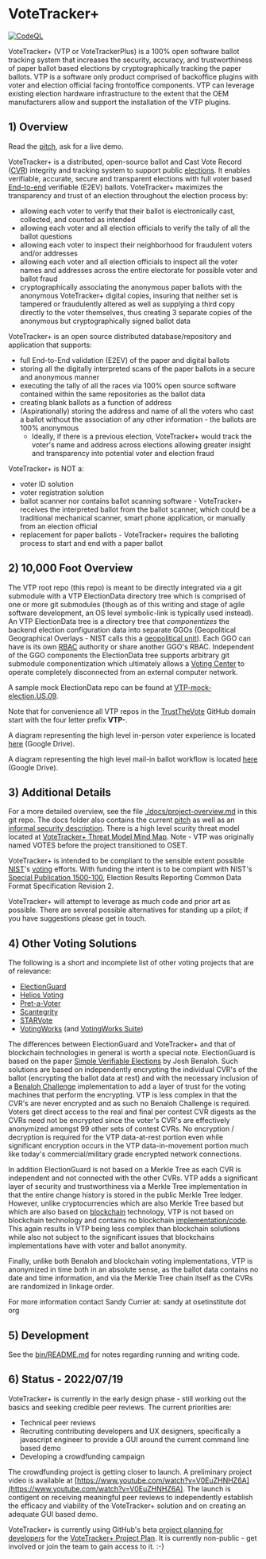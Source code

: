 # VoteTracker+

[![CodeQL](https://github.com/TrustTheVote-Project/VTP-root-repo/actions/workflows/codeql-analysis.yml/badge.svg)](https://github.com/TrustTheVote-Project/VTP-root-repo/actions/workflows/codeql-analysis.yml)

VoteTracker+ (VTP or VoteTrackerPlus) is a 100% open software ballot tracking system that increases the security, accuracy, and trustworthiness of paper ballot based elections by cryptographically tracking the paper ballots.  VTP is a software only product comprised of backoffice plugins with voter and election official facing frontoffice components.  VTP can leverage existing election hardware infrastructure to the extent that the OEM manufacturers allow and support the installation of the VTP plugins.

## 1) Overview

Read the [pitch](docs/pitch.md), ask for a live demo.

VoteTracker+ is a distributed, open-source ballot and Cast Vote Record ([CVR](https://pages.nist.gov/ElectionGlossary/#cast-vote-record)) integrity and tracking system to support public [elections](https://en.wikipedia.org/wiki/Election). It enables verifiable, accurate, secure and transparent elections with full voter based [End-to-end](https://en.wikipedia.org/wiki/End-to-end_auditable_voting_systems) verifiable (E2EV) ballots.  VoteTracker+ maximizes the transparency and trust of an election throughout the election process by:

* allowing each voter to verify that their ballot is electronically cast, collected, and counted as intended
* allowing each voter and all election officials to verify the tally of all the ballot questions
* allowing each voter to inspect their neighborhood for fraudulent voters and/or addresses
* allowing each voter and all election officials to inspect all the voter names and addresses across the entire electorate for possible voter and ballot fraud
* cryptographically associating the anonymous paper ballots with the anonymous VoteTracker+ digital copies, insuring that neither set is tampered or fraudulently altered as well as supplying a third copy directly to the voter themselves, thus creating 3 separate copies of the anonymous but cryptographically signed ballot data

VoteTracker+ is an open source distributed database/repository and application that supports:

* full End-to-End validation (E2EV) of the paper and digital ballots
* storing all the digitally interpreted scans of the paper ballots in a secure and anonymous manner
* executing the tally of all the races via 100% open source software contained within the same repositories as the ballot data
* creating blank ballots as a function of address
* (Aspirationally) storing the address and name of all the voters who cast a ballot without the association of any other information - the ballots are 100% anonymous
    * Ideally, if there is a previous election, VoteTracker+ would track the voter's name and address across elections allowing greater insight and transparency into potential voter and election fraud


VoteTracker+ is NOT a:

* voter ID solution
* voter registration solution
* ballot scanner nor contains ballot scanning software - VoteTracker+ receives the interpreted ballot from the ballot scanner, which could be a traditional mechanical scanner, smart phone application, or manually from an election official
* replacement for paper ballots - VoteTracker+ requires the balloting process to start and end with a paper ballot

## 2) 10,000 Foot Overview

The VTP root repo (this repo) is meant to be directly integrated via a git submodule with a VTP ElectionData directory tree which is comprised of one or more git submodules (though as of this writing and stage of agile software development, an OS level symbolic-link is typically used instead).  An VTP ElectionData tree is a directory tree that _componentizes_ the backend election configuration data into separate GGOs (Geopolitical Geographical Overlays - NIST calls this a [geopolitical unit](https://pages.nist.gov/ElectionGlossary/#geopolitical-unit)).  Each GGO can have is its own [RBAC](https://en.wikipedia.org/wiki/Role-based_access_control) authority or share another GGO's RBAC.  Independent of the GGO components the ElectionData tree supports arbitrary git submodule componentization which ultimately allows a [Voting Center](https://pages.nist.gov/ElectionGlossary/#vote-center) to operate completely disconnected from an external computer network.

A sample mock ElectionData repo can be found at [VTP-mock-election.US.09](https://github.com/TrustTheVote-Project/VTP-mock-election.US.09).

Note that for convenience all VTP repos in the [TrustTheVote](https://github.com/TrustTheVote-Project) GitHub domain start with the four letter prefix __VTP-__.

A diagram representing the high level in-person voter experience is located [here](https://drive.google.com/file/d/1-vKSE89R6DGvIs2JduyOt1AojmEXongL/view?usp=sharing) (Google Drive).

A diagram representing the high level mail-in ballot workflow is located [here](https://drive.google.com/file/d/107M8GcjGfCZ7Vu1j__OT7xYtE-D-xiia/view?usp=sharing) (Google Drive).

## 3) Additional Details

For a more detailed overview, see the file [./docs/project-overview.md](./docs/project-overview.md) in this git repo.  The docs folder also contains the current [pitch](./docs/pitch.md) as well as an [informal security description](./docs/informal-security-description.md).  There is a high level scurity threat model located at [VoteTracker+ Threat Model Mind Map](https://mm.tt/1939443508?t=DuNY3bTVbg).  Note - VTP was originally named VOTES before the project transitioned to OSET.

VoteTracker+ is intended to be compliant to the sensible extent possible [NIST](https://en.wikipedia.org/wiki/National_Institute_of_Standards_and_Technology)'s [voting](https://www.nist.gov/itl/voting) efforts.  With funding the intent is to be compiant with NIST's [Special Publication 1500-100](https://pages.nist.gov/ElectionResultsReporting/), Election Results Reporting Common Data Format Specification Revision 2.

VoteTracker+ will attempt to leverage as much code and prior art as possible. There are several possible alternatives for standing up a pilot; if you have suggestions please get in touch.

## <a name="ElectionGuardb"></a>4) Other Voting Solutions

The following is a short and incomplete list of other voting projects that are of relevance:

* [ElectionGuard](https://freeandfair.us/electionguard/) 
* [Helios Voting](https://heliosvoting.org/) 
* [Pret-a-Voter](https://en.wikipedia.org/wiki/Pr%C3%AAt_%C3%A0_Voter) 
* [Scantegrity](https://en.wikipedia.org/wiki/Scantegrity) 
* [STARVote](https://www.usenix.org/conference/evtwote13/workshop-program/presentation/bell) 
* [VotingWorks](https://www.voting.works/) (and [VotingWorks Suite](https://docs.voting.works/vxsuite/))

The differences between ElectionGuard and VoteTracker+ and that of blockchain technologies in general is worth a special note.  ElectionGuard is based on the paper [Simple Verifiable Elections](https://www.usenix.net/legacy/events/evt06/tech/full_papers/benaloh/benaloh.pdf) by Josh Benaloh.  Such solutions are based on independently encrypting the individual CVR's of the ballot (encrypting the ballot data at rest) and with the necessary inclusion of a [Benaloh Challenge](https://github.com/phayes/benaloh-challenge) implementation to add a layer of trust for the voting machines that perform the encrypting.  VTP is less complex in that the CVR's are never encrypted and as such no Benaloh Challenge is required.  Voters get direct access to the real and final per contest CVR digests as the CVRs need not be encrypted since the voter's CVR's are effectively anonymized amongst 99 other sets of contest CVRs.  No encryption / decryption is required for the VTP data-at-rest portion even while significant encryption occurs in the VTP data-in-movement portion much like today's commercial/military grade encrypted network connections.

In addition ElectionGuard is not based on a Merkle Tree as each CVR is independent and not connected with the other CVRs.  VTP adds a significant layer of security and trustworthiness via a Merkle Tree implementation in that the entire change history is stored in the public Merkle Tree ledger.  However, unlike cryptocurrencies which are also Merkle Tree based but which are also based on [blockchain](https://en.wikipedia.org/wiki/Blockchain) technology, VTP is not based on blockchain technology and contains no blockchain [implementation/code](https://github.com/dragonchain/dragonchain).  This again results in VTP being less complex than blockchain solutions while also not subject to the significant issues that blockchains implementations have with voter and ballot anonymity.

Finally, unlike both Benaloh and blockchain voting implementations, VTP is anonymized in time both in an absolute sense, as the ballot data contains no date and time information, and via the Merkle Tree chain itself as the CVRs are randomized in linkage order.

For more information contact Sandy Currier at: sandy at osetinstitute dot org

## 5) Development

See the [bin/README.md](bin/README.md) for notes regarding running and writing code.

## 6) Status - 2022/07/19

VoteTracker+ is currently in the early design phase - still working out the basics and seeking credible peer reviews. The current priorities are:
* Technical peer reviews
* Recruiting contributing developers and UX designers, specifically a javascript engineer to provide a GUI around the current command line based demo
* Developing a crowdfunding campaign

The crowdfunding project is getting closer to launch.  A preliminary project video is available at [https://www.youtube.com/watch?v=V0EuZHNHZ6A](https://www.youtube.com/watch?v=V0EuZHNHZ6A).  The launch is contigent on receiving meaningful peer reviews to independently establish the efficacy and viability of the VoteTracker+ solution and on creating an adequate GUI based demo.

VoteTracker+ is currently using GitHub's beta [project planning for developers](https://github.com/features/issues) for the [VoteTracker+ Project Plan](https://github.com/orgs/TrustTheVote-Project/projects/2/views/1).  It is currently non-public - get involved or join the team to gain access to it.  :-)
